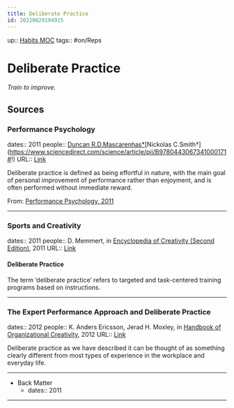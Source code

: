 ```yaml
---
title: Deliberate Practice
id: 20220829194915
---
```

up:: [Habits MOC]([[20220905183035]])
tags:: #on/Reps 

# Deliberate Practice
*Train to improve.*



## Sources
### Performance Psychology
dates:: 2011
people:: [Duncan R.D.Mascarenhas*](https://www.sciencedirect.com/science/article/pii/B9780443067341000171#!)[Nickolas C.Smith†](https://www.sciencedirect.com/science/article/pii/B9780443067341000171#!)
URL:: [Link](https://www.sciencedirect.com/science/article/pii/B9780443067341000171)


Deliberate practice is defined as being effortful in nature, with the main goal of personal improvement of performance rather than enjoyment, and is often performed without immediate reward.

From: [Performance Psychology, 2011](https://www.sciencedirect.com/science/article/pii/B9780443067341000171)

---

### Sports and Creativity
dates:: 2011
people:: D. Memmert, in [Encyclopedia of Creativity (Second Edition)](https://www.sciencedirect.com/referencework/9780123750389/encyclopedia-of-creativity), 2011
URL:: [Link](https://www.sciencedirect.com/science/article/pii/B9780123750389002077)

#### Deliberate Practice

The term ‘deliberate practice’ refers to targeted and task-centered training programs based on instructions.

---

### The Expert Performance Approach and Deliberate Practice
dates:: 2012
people:: K. Anders Ericsson, Jerad H. Moxley, in [Handbook of Organizational Creativity](https://www.sciencedirect.com/book/9780123747143/handbook-of-organizational-creativity), 2012
URL:: [Link](https://www.sciencedirect.com/science/article/pii/B9780123747143000070)

Deliberate practice as we have described it can be thought of as something clearly different from most types of experience in the workplace and everyday life.

---

- Back Matter
	- dates:: 2011

---